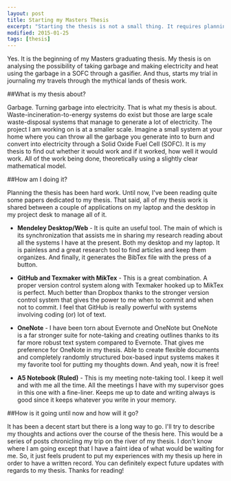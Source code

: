 ```yaml
---
layout: post
title: Starting my Masters Thesis
excerpt: "Starting the thesis is not a small thing. It requires planning."
modified: 2015-01-25
tags: [thesis]
---
```

Yes. It is the beginning of my Masters graduating thesis. My thesis is on analysing the possibility of taking garbage and making electricity and heat using the garbage in a SOFC through a gasifier. And thus, starts my trial in journaling my travels through the mythical lands of thesis work. 

##What is my thesis about? 

Garbage. Turning garbage into electricity. That is what my thesis is about. Waste-incineration-to-energy systems do exist but those are large scale waste-disposal systems that manage to generate a lot of electricity. The project I am working on is at a smaller scale. Imagine a small system at your home where you can throw all the garbage you generate into to burn and convert into electricity through a Solid Oxide Fuel Cell (SOFC). It is my thesis to find out whether it would work and if it worked, how well it would work. All of the work being done, theoretically using a slightly clear mathematical model.

##How am I doing it? 

Planning the thesis has been hard work. Until now, I've been reading quite some papers dedicated to my thesis. That said, all of my thesis work is shared between a couple of applications on my laptop and the desktop in my project desk to manage all of it. 

* **Mendeley Desktop/Web** - It is quite an useful tool. The main of which is its synchronization that assists me in sharing my research reading about all the systems I have at the present. Both my desktop and my laptop. It is painless and a great research tool to find articles and keep them organizes. And finally, it generates the BibTex file with the press of a button. 

* **GitHub and Texmaker with MikTex** - This is a great combination. A proper version control system along with Texmaker hooked up to MikTex is perfect. Much better than Dropbox thanks to the stronger version control system that gives the power to me when to commit and when not to commit. I feel that GitHub is really powerful with systems involving coding (or) lot of text. 

* **OneNote** - I have been torn about Evernote and OneNote but OneNote is a far stronger suite for note-taking and creating outlines thanks to its far more robust text system compared to Evernote. That gives me preference for OneNote in my thesis. Able to create flexible documents and completely randomly structured box-based input systems makes it my favorite tool for putting my thoughts down. And yeah, now it is free!

* **A5 Notebook (Ruled)** - This is my meeting note-taking tool. I keep it well and with me all the time. All the meetings I have with my supervisor goes in this one with a fine-liner. Keeps me up to date and writing always is good since it keeps whatever you write in your memory. 

##How is it going until now and how will it go? 

It has been a decent start but there is a long way to go. I'll try to describe my thoughts and actions over the course of the thesis here. This would be a series of posts chronicling my trip on the river of my thesis. I don't know where I am going except that I have a faint idea of what would be waiting for me. So, it just feels prudent to put my experiences with my thesis up here in order to have a written record. You can definitely expect future updates with regards to my thesis. Thanks for reading!

